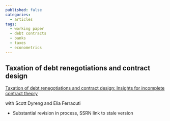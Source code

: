 ```yaml
---
published: false
categories:
  - articles
tags:
  - working paper
  - debt contracts
  - banks
  - taxes
  - econometrics
---
```

## Taxation of debt renegotiations and contract design
[Taxation of debt renegotiations and contract design: Insights for incomplete contract theory](https://papers.ssrn.com/sol3/papers.cfm?abstract_id=2981069)

with Scott Dyreng and Elia Ferracuti

- Substantial revision in process, SSRN link to stale version
